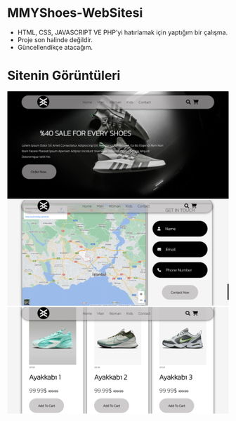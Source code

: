 # MMYShoes-WebSitesi
 + HTML, CSS, JAVASCRIPT VE PHP'yi hatırlamak için yaptığım bir çalışma.
 + Proje son halinde değildir.
 + Güncellendikçe atacağım.
   
# Sitenin Görüntüleri
![WebSite1](Screenshot_1.png)
![WebSite2](Screenshot_2.png)
![WebSite3](Screenshot_3.png)
   




   
 
